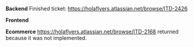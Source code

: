 **Backend**
Finished ticket:
https://holaflyers.atlassian.net/browse/ITD-2426

**Frontend**


**Ecommerce**
https://holaflyers.atlassian.net/browse/ITD-2168 returned because it was not implemented. 